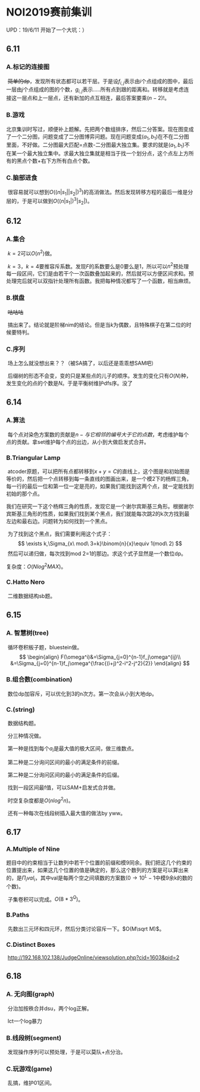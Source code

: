 # NOI2019赛前集训

UPD：19/6/11 开始了一个大坑：）

## 6.11

### A.标记的连接图

​	~~简单的dp~~，发现所有状态都可以若干层。于是设$f_{i,j}$表示由$i$个点组成的图中，最后一层由$j$个点组成的图的个数，$g_{i,j}$表示.....所有点到跟的距离和。转移就是考虑连接这一层点和上一层点，还有新加的点互相连，最后答案要乘$(n-2)!$。

### B.游戏

​	北京集训时写过，顺便补上题解。先把两个数组排序，然后二分答案。现在图变成了一个二分图，问题变成了二分图博弈问题。现在问题变成$(a_1,b_1)$在不在二分图里面，不好做。二分图最大匹配=点数-二分图最大独立集。要求的就是$(a_1,b_1)$不在某一个最大独立集中。求最大独立集就是相当于找一个划分点，这个点左上方所有的黑点个数+右下方所有白点个数。

### C.脑部进食

​	很容易就可以想到$O((n|s_1||s_2|)^3)$的高消做法。然后发现转移方程的最后一维是分层的，于是可以做到$O((n|s_1|)^3|s_2|)​$。

## 6.12

### A.集合

​	$k=2$可以$O(n^2)$做。

​	$k=3，k=4$要推容斥系数。发现$F$的系数要么是0要么是1，所以可以$n^2$预处理每一段区间，它们是由若干个一次函数叠加起来的，然后就可以方便区间求和。预处理完后就可以双指针处理所有函数。我把每种情况都写了一个函数，相当麻烦。

### B.棋盘

​	~~咕咕咕~~

​	搞出来了。结论就是阶梯nim的结论。但是当$k$为偶数，且特殊棋子在第二位的时候要特判。

### C.序列

​	场上怎么就没想出来？？（被SA搞了，以后还是乖乖想SAM吧）

​	后缀树的形态不会变，变的只是某些点的儿子的顺序。发生的变化只有$O(N)$种，发生变化的点的个数是$N​$。于是平衡树维护dfs序。没了

## 6.14

### A.算法

​	每个点对染色方案数的贡献是$n-与它相邻的编号大于它的点数$，考虑维护每个点的贡献。拿set维护每个点的出边，从小到大做启发式合并。

### B.Triangular Lamp

​	atcoder原题，可以把所有点都转移到$x+y=C$的直线上，这个图是和初始图是等价的，然后把一个点转移到每一条直线的图画出来，是一个模2下的杨辉三角，每一行的最后一位和第一位一定是亮的，如果我们能找到这两个点，就一定能找到初始的那个点。

​	我们在研究一下这个杨辉三角的性质，发现它是一个谢尔宾斯基三角形。根据谢尔宾斯基三角形的性质，如果我们找到某个黑点，我们就能每次跳2的k次方找到最左边和最右边。问题转为如何找到一个黑点。

​	为了找到这个黑点，我们需要利用这个式子：
$$
\exists k,\Sigma_{x\ mod\ 3=k}\binom{n}{x}\equiv 1(mod\ 2)
$$
​	然后可以递归做，每次找到mod 2=1的那边。求这个式子显然是一个数位dp。

复杂度：$O(Nlog^2MAX)$。

### C.Hatto Nero

​	二维数据结构sb题。

## 6.15

### A. 智慧树(tree)

​	循环卷积板子题，bluestein做。
$$
\begin{align}
F(\omega^i)&=\Sigma_{j=0}^{n-1}f_j\omega^{ij}\\
&=\Sigma_{j=0}^{n-1}f_j\omega^{\frac{(i+j)^2-i^2-j^2}{2}}
\end{align}
$$

### B.组合数(combination)

​	数位dp加容斥，可以优化到3的n次方。第一次会从小到大地dp。

### C.(string)

​	数据结构题。

​	分三种情况做。

​	第一种是找到每个$a_i​$是最大值的极大区间，做三维数点。

​	第二种是二分询问区间的最小的满足条件的前缀。

​	第二种是二分询问区间的最小的满足条件的后缀。

​	找到一段区间最f值，可以SAM+启发式合并做。

​	时空复杂度都是$O(nlog^2n)$。

​	还有一种每次在线段树插入最大值的做法by yww。

## 6.17

### A.Multiple of Nine

​	题目中的约束相当于让数列中若干个位置的前缀和模9同余。我们把这几个约束的位置提出来，如果这几个位置的值是确定的，那么这个数列的方案是可以算出来的，是$\Pi_ival_i$，其中val是每两个空之间填数的方案数($0\to10^L-1$中模9余k的数的个数)。

​	子集卷积可以完成。$O(8*3^Q)$。

### B.Paths

​	先数出三元环和四元环，然后分类讨论容斥一下。$O(M\sqrt M)$。

### C.Distinct Boxes

​	http://192.168.102.138/JudgeOnline/viewsolution.php?cid=1603&pid=2

## 6.18

### A. 无向图(graph)

​	分治加按秩合并dsu，两个log正解。

​	lct一个log暴力

### B.线段树(segment)

​	发现操作序列可以预处理，于是可以莫队+点分治。

### C.玩游戏(game)

​	乱搞，维护01区间。